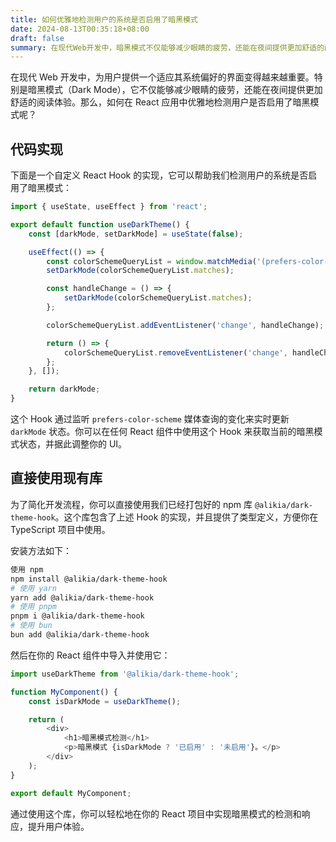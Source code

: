 ```yaml
---
title: 如何优雅地检测用户的系统是否启用了暗黑模式
date: 2024-08-13T00:35:18+08:00
draft: false
summary: 在现代Web开发中，暗黑模式不仅能够减少眼睛的疲劳，还能在夜间提供更加舒适的阅读体验。那么，如何在React应用中优雅地检测用户是否启用了暗黑模式呢？
---
```


在现代 Web 开发中，为用户提供一个适应其系统偏好的界面变得越来越重要。特别是暗黑模式（Dark Mode），它不仅能够减少眼睛的疲劳，还能在夜间提供更加舒适的阅读体验。那么，如何在 React 应用中优雅地检测用户是否启用了暗黑模式呢？

## 代码实现

下面是一个自定义 React Hook 的实现，它可以帮助我们检测用户的系统是否启用了暗黑模式：

```javascript
import { useState, useEffect } from 'react';

export default function useDarkTheme() {
    const [darkMode, setDarkMode] = useState(false);

    useEffect(() => {
        const colorSchemeQueryList = window.matchMedia('(prefers-color-scheme: dark)');
        setDarkMode(colorSchemeQueryList.matches);

        const handleChange = () => {
            setDarkMode(colorSchemeQueryList.matches);
        };

        colorSchemeQueryList.addEventListener('change', handleChange);

        return () => {
            colorSchemeQueryList.removeEventListener('change', handleChange);
        };
    }, []);

    return darkMode;
}
```

这个 Hook 通过监听 `prefers-color-scheme` 媒体查询的变化来实时更新 `darkMode` 状态。你可以在任何 React 组件中使用这个 Hook 来获取当前的暗黑模式状态，并据此调整你的 UI。

## 直接使用现有库

为了简化开发流程，你可以直接使用我们已经打包好的 npm 库 `@alikia/dark-theme-hook`。这个库包含了上述 Hook 的实现，并且提供了类型定义，方便你在 TypeScript 项目中使用。

安装方法如下：

```bash
使用 npm 
npm install @alikia/dark-theme-hook
# 使用 yarn
yarn add @alikia/dark-theme-hook
# 使用 pnpm
pnpm i @alikia/dark-theme-hook
# 使用 bun
bun add @alikia/dark-theme-hook
```

然后在你的 React 组件中导入并使用它：

```javascript
import useDarkTheme from '@alikia/dark-theme-hook';

function MyComponent() {
    const isDarkMode = useDarkTheme();

    return (
        <div>
            <h1>暗黑模式检测</h1>
            <p>暗黑模式 {isDarkMode ? '已启用' : '未启用'}。</p>
        </div>
    );
}

export default MyComponent;
```

通过使用这个库，你可以轻松地在你的 React 项目中实现暗黑模式的检测和响应，提升用户体验。
